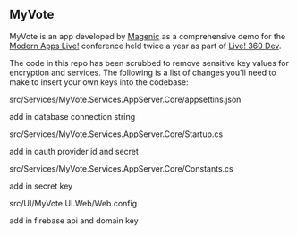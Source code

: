 MyVote
------
MyVote is an app developed by [Magenic](http://www.magenic.com) as a comprehensive demo for the [Modern Apps Live!](http://www.modernappslive.com) conference held twice a year as part of [Live! 360 Dev](http://www.live360events.com).

The code in this repo has been scrubbed to remove sensitive key values for encryption and services. The following is a list of changes you'll need to make to insert your own keys into the codebase:

src/Services/MyVote.Services.AppServer.Core/appsettins.json

add in database connection string

src/Services/MyVote.Services.AppServer.Core/Startup.cs

add in oauth provider id and secret

src/Services/MyVote.Services.AppServer.Core/Constants.cs

add in secret key

src/UI/MyVote.UI.Web/Web.config

add in firebase api and domain key
